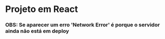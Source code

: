 # Projeto em React

### OBS: Se aparecer um erro 'Network Error' é porque o servidor ainda não está em deploy
